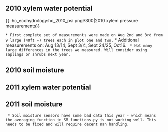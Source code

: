 ## 2010 xylem water potential

{{ :hc\_ecohydrology:hc\_2010\_psi.png?300|2010 xylem pressure
measurements}}

` * First complete set of measurements were made on Aug 2nd and 3rd from 9 large (40ft +) trees each in plot one and two.
` * Additional measurements on: Aug 13/14, Sept 3/4, Sept 24/25, Oct16.
` * Not many large differences in the trees we measured. Will consider using saplings or shrubs next year.`

## 2010 soil moisture

## 2011 xylem water potential

## 2011 soil moisture

` * Soil moisture sensors have some bad data this year - which means the averaging function in SM_functions.py is not working well. This needs to be fixed and will require decent nan handling.`

